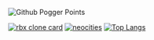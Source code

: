 ![Github Pogger Points](https://github-readme-stats.vercel.app/api?username=eifo1&show_icons=true&theme=radical)

[![rbx clone card](https://github-readme-stats.vercel.app/api/pin/?username=eifo1&repo=php-roblox-clone&theme=discord_old_blurple)](https://github.com/eIfo1/php-roblox-clone)
[![neocities](https://github-readme-stats.vercel.app/api/pin/?username=eifo1&repo=elfo.neocities.org&theme=codeSTACKr)](https://github.com/eIfo1/elfo.neocities.org)
[![Top Langs](https://github-readme-stats.vercel.app/api/top-langs/?username=eifo1)](https://github.com/eifo1/github-readme-stats)

